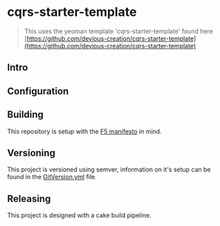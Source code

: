 # cqrs-starter-template
> This uses the yeoman template 'cqrs-starter-template' found here [https://github.com/devious-creation/cqrs-starter-template](https://github.com/devious-creation/cqrs-starter-template)

## Intro

## Configuration

## Building
This repository is setup with the [F5 manifesto](http://www.khalidabuhakmeh.com/the-f5-manifesto-for-net-developers) in mind.

## Versioning
This project is versioned using semver,  information on it's setup can be found in the
[GitVersion.yml](GitVersion.yml) file.

## Releasing
This project is designed with a cake build pipeline.